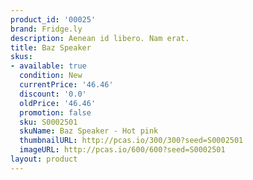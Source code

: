 ```yaml
---
product_id: '00025'
brand: Fridge.ly
description: Aenean id libero. Nam erat.
title: Baz Speaker
skus:
- available: true
  condition: New
  currentPrice: '46.46'
  discount: '0.0'
  oldPrice: '46.46'
  promotion: false
  sku: S0002501
  skuName: Baz Speaker - Hot pink
  thumbnailURL: http://pcas.io/300/300?seed=S0002501
  imageURL: http://pcas.io/600/600?seed=S0002501
layout: product
---
```

